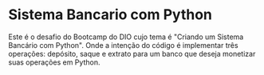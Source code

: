 # Sistema Bancario com Python
Este é o desafio do Bootcamp do DIO cujo tema é "Criando um Sistema Bancário com Python".
 Onde a intenção do código é implementar três operações: depósito, saque e extrato para um banco que deseja monetizar suas operações em Python. 
